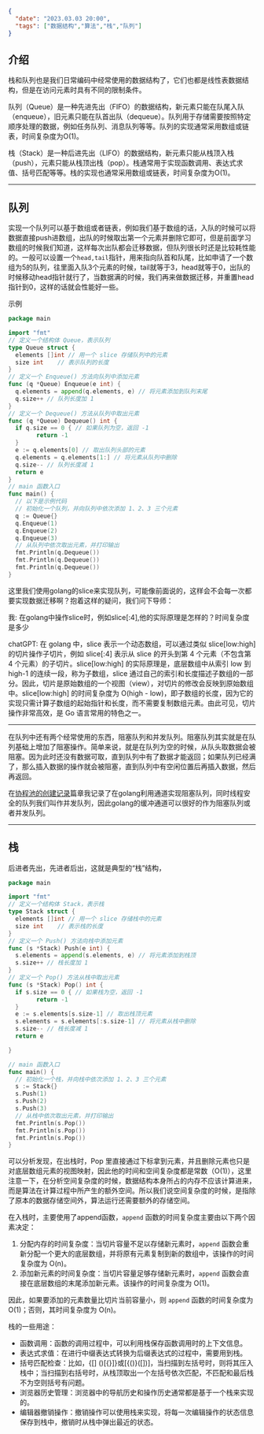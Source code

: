 ```json
{
  "date": "2023.03.03 20:00",
  "tags": ["数据结构","算法","栈","队列"]
}
```



## 介绍

栈和队列也是我们日常编码中经常使用的数据结构了，它们也都是线性表数据结构，但是在访问元素时具有不同的限制条件。

队列（Queue）是一种先进先出（FIFO）的数据结构，新元素只能在队尾入队（enqueue），旧元素只能在队首出队（dequeue）。队列用于存储需要按照特定顺序处理的数据，例如任务队列、消息队列等等。队列的实现通常采用数组或链表，时间复杂度为O(1)。

栈（Stack）是一种后进先出（LIFO）的数据结构，新元素只能从栈顶入栈（push），元素只能从栈顶出栈（pop）。栈通常用于实现函数调用、表达式求值、括号匹配等等。栈的实现也通常采用数组或链表，时间复杂度为O(1)。

---

## 队列

实现一个队列可以基于数组或者链表，例如我们基于数组的话，入队的时候可以将数据直接push进数组，出队的时候取出第一个元素并删除它即可，但是前面学习数组的时候我们知道，这样每次出队都会迁移数据，但队列很长时还是比较耗性能的。一般可以设置一个```head,tail```指针，用来指向队首和队尾，比如申请了一个数组为5的队列，往里面入队3个元素的时候，tail就等于3，head就等于0，出队的时候移动head指针就行了，当数据满的时候，我们再来做数据迁移，并重置head指针到0，这样的话就会性能好一些。

示例

```go
package main

import "fmt"
// 定义一个结构体 Queue，表示队列
type Queue struct {
  elements []int // 用一个 slice 存储队列中的元素
  size int    // 表示队列的长度
}
// 定义一个 Enqueue() 方法向队列中添加元素
func (q *Queue) Enqueue(e int) {
  q.elements = append(q.elements, e) // 将元素添加到队列末尾
  q.size++ // 队列长度加 1
}
// 定义一个 Dequeue() 方法从队列中取出元素
func (q *Queue) Dequeue() int {
  if q.size == 0 { // 如果队列为空，返回 -1
		return -1
  }
  e := q.elements[0] // 取出队列头部的元素
  q.elements = q.elements[1:] // 将元素从队列中删除
  q.size-- // 队列长度减 1
  return e
}
// main 函数入口
func main() {
  // 以下是示例代码
  // 初始化一个队列，并向队列中依次添加 1、2、3 三个元素
  q := Queue{}
  q.Enqueue(1)
  q.Enqueue(2)
  q.Enqueue(3)
  // 从队列中依次取出元素，并打印输出
  fmt.Println(q.Dequeue())
  fmt.Println(q.Dequeue())
  fmt.Println(q.Dequeue())
}
```

这里我们使用golang的slice来实现队列，可能像前面说的，这样会不会每一次都要实现数据迁移啊？抱着这样的疑问，我们问下导师：

我: 在golang中操作slice时，例如slice[:4],他的实际原理是怎样的？时间复杂度是多少

chatGPT: 在 golang 中，slice 表示一个动态数组，可以通过类似 slice[low:high] 的切片操作子切片，例如 slice[:4] 表示从 slice 的开头到第 4 个元素（不包含第 4 个元素）的子切片。slice[low:high] 的实际原理是，底层数组中从索引 low 到 high-1 的连续一段，称为子数组，slice 通过自己的索引和长度描述子数组的一部分。因此，切片是原始数组的一个视图（view），对切片的修改会反映到原始数组中。slice[low:high] 的时间复杂度为 O(high - low)，即子数组的长度，因为它的实现只需计算子数组的起始指针和长度，而不需要复制数组元素。由此可见，切片操作非常高效，是 Go 语言常用的特色之一。

---

在队列中还有两个经常使用的东西，阻塞队列和并发队列。阻塞队列其实就是在队列基础上增加了阻塞操作。简单来说，就是在队列为空的时候，从队头取数据会被阻塞。因为此时还没有数据可取，直到队列中有了数据才能返回；如果队列已经满了，那么插入数据的操作就会被阻塞，直到队列中有空闲位置后再插入数据，然后再返回。

在[协程池的创建记录](https://xusenlin.com/article?key=Km8ee4)篇章我记录了在golang利用通道实现阻塞队列，同时线程安全的队列我们叫作并发队列，因此golang的缓冲通道可以很好的作为阻塞队列或者并发队列。

---

## 栈

后进者先出，先进者后出，这就是典型的“栈”结构，

```go
package main

import "fmt"
// 定义一个结构体 Stack，表示栈
type Stack struct {
  elements []int // 用一个 slice 存储栈中的元素
  size int    // 表示栈的长度
}
// 定义一个 Push() 方法向栈中添加元素
func (s *Stack) Push(e int) {
  s.elements = append(s.elements, e) // 将元素添加到栈顶
  s.size++ // 栈长度加 1
}
// 定义一个 Pop() 方法从栈中取出元素
func (s *Stack) Pop() int {
  if s.size == 0 { // 如果栈为空，返回 -1
		return -1
  }
  e := s.elements[s.size-1] // 取出栈顶元素
  s.elements = s.elements[:s.size-1] // 将元素从栈中删除
  s.size-- // 栈长度减 1
  return e

}

// main 函数入口
func main() {
  // 初始化一个栈，并向栈中依次添加 1、2、3 三个元素
  s := Stack{}
  s.Push(1)
  s.Push(2)
  s.Push(3)
  // 从栈中依次取出元素，并打印输出
  fmt.Println(s.Pop())
  fmt.Println(s.Pop())
  fmt.Println(s.Pop())
}
```

可以分析发现，在出栈时，Pop 里直接通过下标拿到元素，并且删除元素也只是对底层数组元素的视图映射，因此他的时间和空间复杂度都是常数（O(1)），这里注意一下，在分析空间复杂度的时候，数据结构本身所占的内存不应该计算进来，而是算法在计算过程中所产生的额外空间。所以我们说空间复杂度的时候，是指除了原本的数据存储空间外，算法运行还需要额外的存储空间。

在入栈时，主要使用了append函数，`append` 函数的时间复杂度主要由以下两个因素决定：

1. 分配内存的时间复杂度：当切片容量不足以存储新元素时，`append` 函数会重新分配一个更大的底层数组，并将原有元素复制到新的数组中，该操作的时间复杂度为 O(n)。
2. 添加新元素的时间复杂度：当切片容量足够存储新元素时，`append` 函数会直接在底层数组的末尾添加新元素。该操作的时间复杂度为 O(1)。

因此，如果要添加的元素数量比切片当前容量小，则 `append` 函数的时间复杂度为 O(1)；否则，其时间复杂度为 O(n)。

栈的一些用途：

- 函数调用：函数的调用过程中，可以利用栈保存函数调用时的上下文信息。
- 表达式求值：在进行中缀表达式转换为后缀表达式的过程中，需要用到栈。
- 括号匹配检查：比如，{[] ()[{}]}或[{()}([])]，当扫描到左括号时，则将其压入栈中；当扫描到右括号时，从栈顶取出一个左括号依次匹配，不匹配和最后栈不为空则括号有问题。
- 浏览器历史管理：浏览器中的导航历史和操作历史通常都是基于一个栈来实现的。
- 编辑器撤销操作：撤销操作可以使用栈来实现，将每一次编辑操作的状态信息保存到栈中，撤销时从栈中弹出最近的状态。
